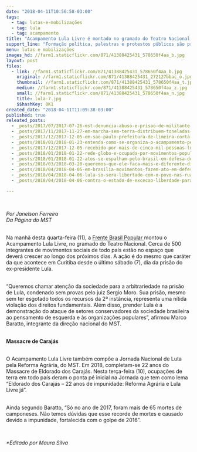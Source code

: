 ```yaml
---
date: "2018-04-11T10:56:58-03:00"
tags:
  - tag: lutas-e-mobilizações
  - tag: lula
  - tag: acampamento
title: "Acampamento Lula Livre é montado no gramado do Teatro Nacional, em Brasilia "
support_line: "Formação política, palestras e protestos públicos são previstos na programação do acampamento. Não há previsão de retorno dos militantes aos estados de origem"
menu: lutas e mobilizações
images_hd: //farm1.staticflickr.com/871/41388425431_578650f4aa_b.jpg
layout: post
files:
  - link: //farm1.staticflickr.com/871/41388425431_578650f4aa_b.jpg
    original: //farm1.staticflickr.com/871/41388425431_272127bbac_o.jpg
    thumbnail: //farm1.staticflickr.com/871/41388425431_578650f4aa_t.jpg
    medium: //farm1.staticflickr.com/871/41388425431_578650f4aa_z.jpg
    small: //farm1.staticflickr.com/871/41388425431_578650f4aa_n.jpg
    title: lula-7.jpg
    $$hashKey: 0K1
created_date: "2018-04-11T11:09:38-03:00"
published: true
releated_posts:
  - _posts/2017/07/2017-07-26-mst-denuncia-abuso-e-prisao-de-militante-na-reintegracao-de-posse-das-familias-do-acu-no-rj.md
  - _posts/2017/11/2017-11-27-em-marcha-sem-terra-distribuem-toneladas-de-alimentos-na-cidade-de-uniao-dos-palmares-alagoas.md
  - _posts/2017/12/2017-12-05-em-sao-paulo-prefeitura-de-limeira-corta-fornecimento-de-agua-do-acampamento-elizabeth-teixeira.md
  - _posts/2018/01/2018-01-23-entenda-como-se-organiza-o-acampamento-pela-democracia-em-porto-alegre.md
  - _posts/2017/12/2017-12-05-recebido-por-mais-de-cinco-mil-pessoas-lula-inicia-nova-fase-da-caravana-em-vitoria-es.md
  - _posts/2018/01/2018-01-22-rede-globo-e-ocupada-por-movimentos-populares-em-defesa-de-lula.md
  - _posts/2018/01/2018-01-22-atos-se-espalham-pelo-brasil-em-defesa-do-direito-de-lula-ser-candidato.md
  - _posts/2018/03/2018-03-20-queremos-que-ele-faca-mais-e-diferente-diz-acampado-em-referencia-a-lula.md
  - _posts/2018/04/2018-04-05-em-brasilia-movimentos-fazem-ato-em-defesa-da-democracia-do-direito-de-lula-se-candidatar.md
  - _posts/2018/04/2018-04-06-lula-so-sera-libertado-com-o-povo-nas-ruas-afirma-joao-pedro-stedile.md
  - _posts/2018/04/2018-04-06-contra-o-estado-de-excecao-liberdade-para-lula.md

---
```

<p>&nbsp;</p>

<p><em>Por Janelson Ferreira<br />
Da P&aacute;gina do MST</em></p>

<p><br />
Na manh&atilde; desta quarta-feira (11), a <a href="http://www.frentebrasilpopular.org.br/">Frente Brasil Popular </a>montou&nbsp;o Acampamento Lula Livre, no gramado do Teatro Nacional. Cerca de 500 integrantes de movimentos sociais de todo pa&iacute;s&nbsp;est&atilde;o no espa&ccedil;o&nbsp;que dever&aacute; crescer ao longo dos pr&oacute;ximos dias. A a&ccedil;&atilde;o &eacute; do mesmo que&nbsp;car&aacute;ter da que acontece em Curitiba desde o &uacute;ltimo s&aacute;bado (7), dia da pris&atilde;o do ex-presidente Lula.</p>

<p><br />
&ldquo;Queremos chamar aten&ccedil;&atilde;o da sociedade para a arbitrariedade na pris&atilde;o de&nbsp;Lula, condenado sem provas pelo juiz Sergio Moro. Sua pris&atilde;o, mesmo sem ter esgotado todos os recursos da&nbsp;2&ordf; inst&acirc;ncia, representa uma n&iacute;tida viola&ccedil;&atilde;o dos&nbsp;direitos fundamentais. Al&eacute;m disso, prender Lula &eacute; a demonstra&ccedil;&atilde;o do ataque de setores conservadores da sociedade brasileira ao pensamento de esquerda e &agrave;s organiza&ccedil;&otilde;es populares&rdquo;, afirmou Marco Baratto, integrante da dire&ccedil;&atilde;o nacional do MST.</p>

<p><br />
<strong>Massacre de Caraj&aacute;s</strong></p>

<p><br />
O Acampamento Lula Livre tamb&eacute;m comp&otilde;e a Jornada Nacional de Luta pela Reforma Agr&aacute;ria, do MST. Em 2018, completam-se 22 anos do Massacre de Eldorado dos Caraj&aacute;s. Nesta ter&ccedil;a-feira (10), ocupa&ccedil;&otilde;es de terra em todo pa&iacute;s deram o ponta p&eacute; inicial na&nbsp;Jornada que tem como&nbsp;lema &ldquo;Eldorado dos Caraj&aacute;s &ndash; 22 anos de impunidade: Reforma Agr&aacute;ria e Lula Livre j&aacute;&rdquo;.</p>

<p><br />
Ainda segundo Baratto, &ldquo;S&oacute; no ano de 2017, foram mais de 65 mortes de camponeses. N&atilde;o temos d&uacute;vidas que esse recorde de mortes e causado devido a impunidade, fortalecida com o golpe de 2016&rdquo;.</p>

<p>&nbsp;</p>

<p><em>*Editado por Maura Silva</em></p>
